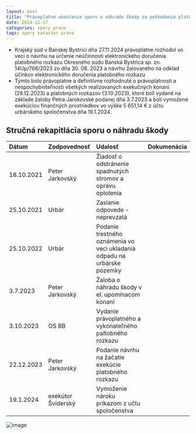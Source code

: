 ```yaml
---
layout: post
title: "Právoplatné ukončenie sporu o náhradu škody za poškodenie plota v lokalite býv. muničného skladu"
date: 2024-12-17
categories: spory pravo
tags: spory kataster právo
---
```


- Krajský súd v Banskej Bystrici dňa 27.11.2024 právoplatne rozhodol vo veci o návrhu na určenie neúčinnosti elektronického doručenia platobného rozkazu Okresného súdu Banská Bystrica sp. zn. 14Up/766/2023 zo dňa 30. 08. 2023 a návrhu žalovaného na odklad účinkov elektronického doručenia platobného rozkazu
- Týmto bolo právoplatne a definitívne rozhodnuté o právoplatnosti a nespochybniteľnosti všetkých realizovaných exekučných konaní (28.12.2023) a platobných rozkazov (3.10.2023), ktoré boli vydané na základe žaloby Petra Jarokovské podanej dňa 3.7.2023 a boli vymožené exekúciou finančných prostriedkov vo výške 5 651,14 € z účtu urbárskeho spoločenstva dňa 19.1.2024.

## Stručná rekapitlácia sporu o náhradu škody

| Dátum       |  Zodpovednosť       | Udalosť           | Dokumenácia       |
|:----------- |:-------------       |:------------------|:------------------|
| 18.10.2021  | Peter Jarkovský     | Žiadosť o odstránenie spadnutých stromov a opravu oplotenia| |
| 25.10.2021  | Urbár               | Zaslanie odpovede - neprevzatá ||
| 25.10.2022  | Urbár               | Podanie trestného oznámenia vo veci ukladania odpadu na urbárske pozemky ||
| 3.7.2023    | Peter Jarkovský     | Žaloba o náhradu škody v el. upomínacom konaní||
| 3.10.2023   | OS BB               | Vydanie právoplatného a vykonateľného paltobného rozkazu||
| 22.12.2023  | Peter Jarkovský     | Podanie návrhu na žačatie exekúcie platobného rozkazu||
| 19.1.2024   | exekútor Šviderský  | Vymoženie nároku príkazom z učtu spoločenstva||
 
![image](https://github.com/user-attachments/assets/d25e875e-26db-4a3f-a8de-bcec0eedefd0)



